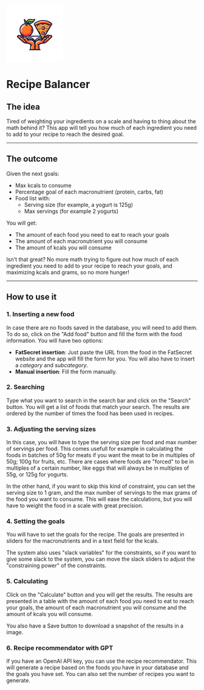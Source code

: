 
<img src="balancer-ui/src/logo.png" alt="Logo" width="150"/>

# Recipe Balancer

## The idea

Tired of weighting your ingredients on a scale and having to thing about the math behind it? This app will tell you how much of each ingredient you need to add to your recipe to reach the desired goal.

---

## The outcome

Given the next goals:

- Max kcals to consume
- Percentage goal of each macronutrient (protein, carbs, fat)
- Food list with:
  - Serving size (for example, a yogurt is 125g)
  - Max servings (for example 2 yogurts)

You will get:
- The amount of each food you need to eat to reach your goals
- The amount of each macronutrient you will consume
- The amount of kcals you will consume

Isn't that great? No more math trying to figure out how much of each ingredient you need to add to your recipe to reach your goals, and maximizing kcals and grams, so no more hunger!

---

## How to use it

### 1. Inserting a new food

In case there are no foods saved in the database, you will need to add them. To do so, click on the "Add food" button and fill the form with the food information. You will have two options:

- **FatSecret insertion**: Just paste the URL from the food in the FatSecret website and the app will fill the form for you. You will also have to insert a *category* and *subcategory*.
- **Manual insertion**: Fill the form manually.

### 2. Searching

Type what you want to search in the search bar and click on the "Search" button. You will get a list of foods that match your search. The results are ordered by the number of times the food has been used in recipes.

### 3. Adjusting the serving sizes

In this case, you will have to type the serving size per food and max number of servings per food. This comes usefull for example in calculating the foods in batches of 50g for meats if you want the meat to be in multiples of 50g; 100g for fruits, etc. There are cases where foods are "forced" to be in multiples of a certain number, like eggs that will always be in multiples of 55g, or 125g for yogurts.

In the other hand, if you want to skip this kind of constraint, you can set the serving size to 1 gram, and the max number of servings to the max grams of the food you want to consume. This will ease the calculations, but you will have to weight the food in a scale with great precision.

### 4. Setting the goals

You will have to set the goals for the recipe. The goals are presented in sliders for the macronutrients and in a text field for the kcals.

The system also uses "slack variables" for the constraints, so if you want to give some slack to the system, you can move the slack sliders to adjust the "constraining power" of the constraints.

### 5. Calculating

Click on the "Calculate" button and you will get the results. The results are presented in a table with the amount of each food you need to eat to reach your goals, the amount of each macronutrient you will consume and the amount of kcals you will consume.

You also have a Save button to download a snapshot of the results in a image.

### 6. Recipe recommendator with GPT

If you have an OpenAI API key, you can use the recipe recommendator. This will generate a recipe based on the foods you have in your database and the goals you have set. You can also set the number of recipes you want to generate.